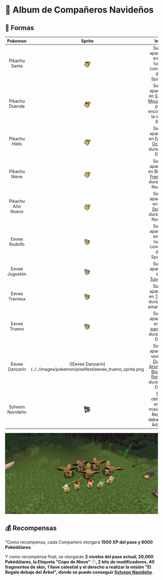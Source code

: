 # 🎄 Album de Compañeros Navideños

## 🎁 Formas

|Pokemon|Sprite|Info|
|:-----:|:----:|:--:|
| Pikachu Santa |![Pikachu Santa](../../images/pokemon/pixelfest/pika_santa_sprite.png)| Suele aparecer en un lugar concreto del Spawn. |
| Pikachu Duende |![Pikachu Duende](../../images/pokemon/pixelfest/pika_duende_sprite.png)| Suele aparecer en [Snowy Mountains](https://pixelmonmod.com/wiki/Ice_Mountains) por encima de la capa 80. |
| Pikachu Hielo |![Pikachu Hielo](../../images/pokemon/pixelfest/pika_hielo_sprite.png)| Suele aparecer en [Frozen Ocean](https://pixelmonmod.com/wiki/Frozen_Ocean) durante el Día. |
| Pikachu Nieve |![Pikachu Nieve](../../images/pokemon/pixelfest/pika_nieve_sprite.png)| Suele aparecer en Biomas [Freezing](https://pixelmonmod.com/wiki/Freezing) durante la Noche. |
| Pikachu Año Nuevo |![Pikachu Año Nuevo](../../images/pokemon/pixelfest/pika_anonuevo_sprite.png)| Suele aparecer en [Ice Spikes](https://minecraft.fandom.com/wiki/Snowy_Plains#Ice_Spikes) durante la Noche. |
| Eevee Rodolfo|![Eevee Rodolfo](../../images/pokemon/pixelfest/eevee_rodolfo_sprite.png)| Suele aparecer en un lugar concreto del Spawn. |
| Eevee Juguetón|![Eevee Juguetón](../../images/pokemon/pixelfest/eevee_danzarin_sprite.png)| Suele aparecer en [Tundras](https://pixelmonmod.com/wiki/Tundra). |
| Eevee Traviesa|![Eevee Traviesa](../../images/pokemon/pixelfest/eevee_jugueton_sprite.png)| Suele aparecer en [Taigas](https://pixelmonmod.com/wiki/Taiga) durante el amanecer. |
| Eevee Trueno|![Eevee Trueno](../../images/pokemon/pixelfest/eevee_traviesa_sprite.png)| Suele aparecer en el [pantano](https://pixelmonmod.com/wiki/Swampland) durante el Día. |
| Eevee Danzarín |![Eevee Danzarín](../../images/pokemon/pixelfest/eevee_trueno_sprite.png| Suele aparecer usando [Dulce Aroma](https://www.wikidex.net/wiki/Dulce_aroma) en [Biomas florales](https://pixelmonmod.com/wiki/Flower_Forest) durante el Día. |
| Sylveon Navideño |![Sylveon Navideño](../../images/pokemon/pixelfest/sylveon_pixelfest_sprite.png)| Se obtiene en la misión "El Regalo debajo del Árbol". |

<div style="text-align: center">
<img src="../../images/pokemon/pixelfest/compas.png"
alt="Compañeros Navideños">
</div>

## 💰 Recompensas

"Como recompensa, cada Compañero otorgará **1500 XP del pase y 6000 Pokédólares**.

Y como recompensa final, se otorgarán **2 niveles del pase actual, 20,000 Pokédólares, la Etiqueta "Copo de Nieve" ![Copo de Nieve](../../images/tags/copodenieve.png), 2 kits de modificadores, 40 fragmentos de skin, 1 llave celestial y el derecho a realizar la misión "El Regalo debajo del Árbol", donde se puede conseguir [Sylveon Navideño](../../pokemon/pixelween/pixelfest-2024/album-sylveon-navideño.md)**.
